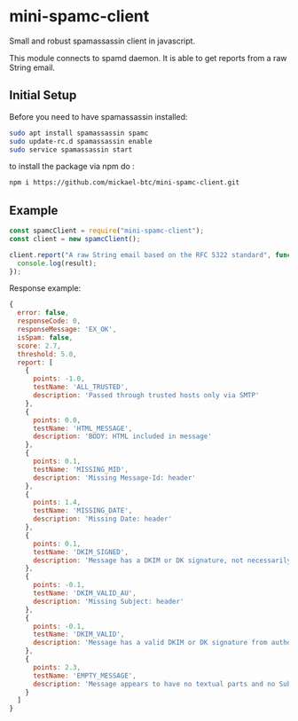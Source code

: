 # mini-spamc-client
Small and robust spamassassin client in javascript.

This module connects to spamd daemon. It is able to get reports from a raw String email.

## Initial Setup
Before you need to have spamassassin installed:
```bash
sudo apt install spamassassin spamc
sudo update-rc.d spamassassin enable
sudo service spamassassin start
```
to install the package via npm do :
```bash
npm i https://github.com/mickael-btc/mini-spamc-client.git
```


## Example

```js
const spamcClient = require("mini-spamc-client");
const client = new spamcClient();

client.report("A raw String email based on the RFC 5322 standard", function (result) {
  console.log(result);
});
```
Response example:
```js
{
  error: false,
  responseCode: 0,
  responseMessage: 'EX_OK',
  isSpam: false,
  score: 2.7,
  threshold: 5.0,
  report: [
    {
      points: -1.0,
      testName: 'ALL_TRUSTED',
      description: 'Passed through trusted hosts only via SMTP'
    },
    {
      points: 0.0,
      testName: 'HTML_MESSAGE',
      description: 'BODY: HTML included in message'
    },
    {
      points: 0.1,
      testName: 'MISSING_MID',
      description: 'Missing Message-Id: header'
    },
    {
      points: 1.4,
      testName: 'MISSING_DATE',
      description: 'Missing Date: header'
    },
    {
      points: 0.1,
      testName: 'DKIM_SIGNED',
      description: 'Message has a DKIM or DK signature, not necessarily valid'
    },
    {
      points: -0.1,
      testName: 'DKIM_VALID_AU',
      description: 'Missing Subject: header'
    },
    {
      points: -0.1,
      testName: 'DKIM_VALID',
      description: 'Message has a valid DKIM or DK signature from author\'s domain'
    },
    {
      points: 2.3,
      testName: 'EMPTY_MESSAGE',
      description: 'Message appears to have no textual parts and no Subject: text'
    }
  ]
}
```
